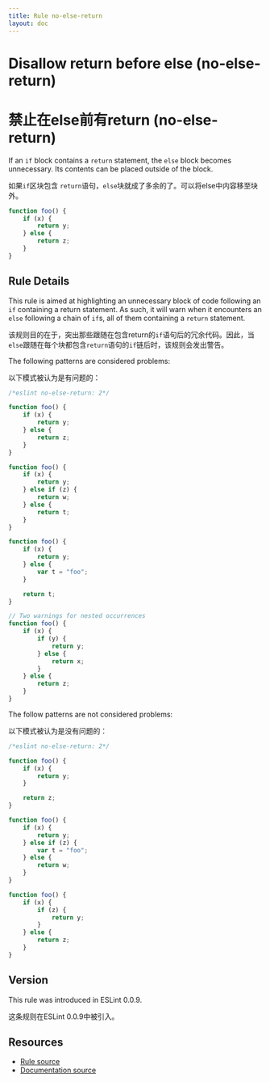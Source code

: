 ```yaml
---
title: Rule no-else-return
layout: doc
---
```

<!-- Note: No pull requests accepted for this file. See README.md in the root directory for details. -->
# Disallow return before else (no-else-return)

# 禁止在else前有return (no-else-return)

If an `if` block contains a `return` statement, the `else` block becomes unnecessary. Its contents can be placed outside of the block.

如果`if`区块包含 `return`语句，`else`块就成了多余的了。可以将else中内容移至块外。

```js
function foo() {
    if (x) {
        return y;
    } else {
        return z;
    }
}
```

## Rule Details

This rule is aimed at highlighting an unnecessary block of code following an `if` containing a return statement. As such, it will warn when it encounters an `else` following a chain of `if`s, all of them containing a `return` statement.

该规则目的在于，突出那些跟随在包含return的`if`语句后的冗余代码。因此，当`else`跟随在每个块都包含`return`语句的`if`链后时，该规则会发出警告。

The following patterns are considered problems:

以下模式被认为是有问题的：

```js
/*eslint no-else-return: 2*/

function foo() {
    if (x) {
        return y;
    } else {
        return z;
    }
}

function foo() {
    if (x) {
        return y;
    } else if (z) {
        return w;
    } else {
        return t;
    }
}

function foo() {
    if (x) {
        return y;
    } else {
        var t = "foo";
    }

    return t;
}

// Two warnings for nested occurrences
function foo() {
    if (x) {
        if (y) {
            return y;
        } else {
            return x;
        }
    } else {
        return z;
    }
}
```

The follow patterns are not considered problems:

以下模式被认为是没有问题的：

```js
/*eslint no-else-return: 2*/

function foo() {
    if (x) {
        return y;
    }

    return z;
}

function foo() {
    if (x) {
        return y;
    } else if (z) {
        var t = "foo";
    } else {
        return w;
    }
}

function foo() {
    if (x) {
        if (z) {
            return y;
        }
    } else {
        return z;
    }
}
```

## Version

This rule was introduced in ESLint 0.0.9.

这条规则在ESLint 0.0.9中被引入。

## Resources

* [Rule source](https://github.com/eslint/eslint/tree/master/lib/rules/no-else-return.js)
* [Documentation source](https://github.com/eslint/eslint/tree/master/docs/rules/no-else-return.md)
